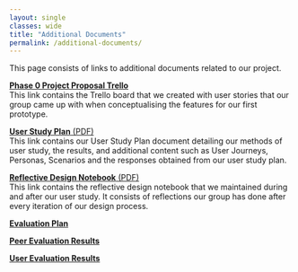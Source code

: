 ```yaml
---
layout: single
classes: wide
title: "Additional Documents"
permalink: /additional-documents/
---
```


This page consists of links to additional documents related to our project.

[**Phase 0 Project Proposal Trello**](https://trello.com/b/sV0HTqzV/pomofomo)  
This link contains the Trello board that we created with user stories that our group came up with when conceptualising the features for our first prototype.

[**User Study Plan** (PDF)](../downloads/user-study-plan.pdf)  
This link contains our User Study Plan document detailing our methods of user study, the results, and additional content such as User Journeys, Personas, Scenarios and the responses obtained from our user study plan.

[**Reflective Design Notebook** (PDF)](../downloads/reflectivedesign.pdf)  
This link contains the reflective design notebook that we maintained during and after our user study. It consists of reflections our group has done after every iteration of our design process.

[**Evaluation Plan**](https://docs.google.com/document/d/1mDH7T2XLrzwWuDr8nBcftSAlmypC7ERmCkwM-8MGmdE/edit?usp=sharing)

[**Peer Evaluation Results**](https://docs.google.com/document/d/1ZUKYrPgtIlRw27-JSuJBi515Fk1e4NPJaNzw9SYYjII/edit?usp=sharing)

[**User Evaluation Results**](https://docs.google.com/document/d/1GO8cm5W0EPDc9ytAh63yDP0qb6BTgirxnGwJOV7l2ac/edit?usp=sharing)
